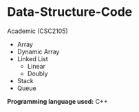 # Data-Structure-Code
Academic (CSC2105)

  - Array
  - Dynamic Array
  - Linked List
    - Linear
    - Doubly
  - Stack
  - Queue
  
**Programming language used:** C++
